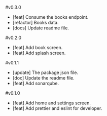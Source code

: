#v0.3.0

- [feat] Consume the books endpoint.
- [refactor] Books data.
- [docs] Update readme file.

#v0.2.0

- [feat] Add book screen.
- [feat] Add splash screen.

#v0.1.1

- [update] The package json file.
- [doc] Update the readme file.
- [feat] Add sonarqube.

#v0.1.0

- [feat] Add home and settings screen.
- [feat] Add prettier and eslint for developer.
